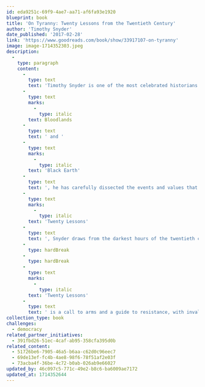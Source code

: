 ```yaml
---
id: eda9251c-69f9-4ae7-aa71-af6fa93e1920
blueprint: book
title: 'On Tyranny: Twenty Lessons from the Twentieth Century'
author: 'Timothy Snyder'
date_published: '2017-02-28'
link: 'https://www.goodreads.com/book/show/33917107-on-tyranny'
image: image-1714352303.jpeg
description:
  -
    type: paragraph
    content:
      -
        type: text
        text: 'Timothy Snyder is one of the most celebrated historians of the Holocaust. In his books '
      -
        type: text
        marks:
          -
            type: italic
        text: Bloodlands
      -
        type: text
        text: ' and '
      -
        type: text
        marks:
          -
            type: italic
        text: 'Black Earth'
      -
        type: text
        text: ', he has carefully dissected the events and values that enabled the rise of Hitler and Stalin and the execution of their catastrophic policies. With '
      -
        type: text
        marks:
          -
            type: italic
        text: 'Twenty Lessons'
      -
        type: text
        text: ', Snyder draws from the darkest hours of the twentieth century to provide hope for the twenty-first. As he writes, “Americans are no wiser than the Europeans who saw democracy yield to fascism, Nazism and communism. Our one advantage is that we might learn from their experience.”'
      -
        type: hardBreak
      -
        type: hardBreak
      -
        type: text
        marks:
          -
            type: italic
        text: 'Twenty Lessons'
      -
        type: text
        text: ' is a call to arms and a guide to resistance, with invaluable ideas for how we can preserve our freedoms in the uncertain years to come.'
collection_type: book
challenges:
  - democracy
related_partner_initiatives:
  - 391fbd26-51ec-4caf-ab95-358cfa395d0b
related_content:
  - 51726be6-7905-46a5-b6aa-c62d0c96eec7
  - 69de13ef-fc4b-4ae8-98f6-78f51af2e03f
  - 73acba4f-36be-4c72-b0ab-026ab9e66027
updated_by: 46c097c5-771c-49e2-b8c6-ba6009ae7172
updated_at: 1714352644
---
```

